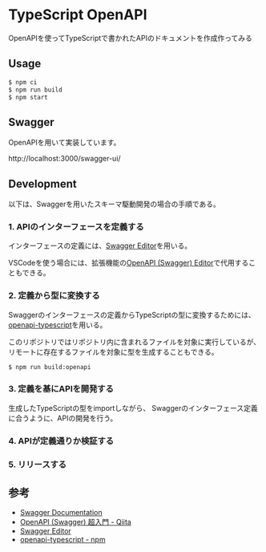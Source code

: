 # TypeScript OpenAPI

OpenAPIを使ってTypeScriptで書かれたAPIのドキュメントを作成作ってみる

## Usage

```sh
$ npm ci
$ npm run build
$ npm start
```

## Swagger

OpenAPIを用いて実装しています。

http://localhost:3000/swagger-ui/

## Development

以下は、Swaggerを用いたスキーマ駆動開発の場合の手順である。

### 1. APIのインターフェースを定義する

インターフェースの定義には、[Swagger Editor](https://editor.swagger.io/)を用いる。

VSCodeを使う場合には、拡張機能の[OpenAPI (Swagger) Editor](https://marketplace.visualstudio.com/items?itemName=42Crunch.vscode-openapi)で代用することもできる。

### 2. 定義から型に変換する

Swaggerのインターフェースの定義からTypeScriptの型に変換するためには、[openapi-typescript](https://www.npmjs.com/package/openapi-typescript)を用いる。

このリポジトリではリポジトリ内に含まれるファイルを対象に実行しているが、リモートに存在するファイルを対象に型を生成することもできる。

```sh
$ npm run build:openapi
```

### 3. 定義を基にAPIを開発する

生成したTypeScriptの型をimportしながら、
Swaggerのインターフェース定義に合うように、APIの開発を行う。

### 4. APIが定義通りか検証する

### 5. リリースする

## 参考

- [Swagger Documentation](https://swagger.io/docs/specification/about/)
- [OpenAPI (Swagger) 超入門 - Qiita](https://qiita.com/teinen_qiita/items/e440ca7b1b52ec918f1b)
- [Swagger Editor](https://editor.swagger.io/)
- [openapi-typescript - npm](https://www.npmjs.com/package/openapi-typescript)
